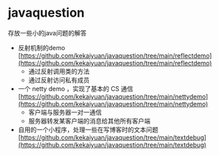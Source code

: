 # javaquestion
存放一些小的java问题的解答
- 反射机制的demo [https://github.com/kekaiyuan/javaquestion/tree/main/reflectdemo](https://github.com/kekaiyuan/javaquestion/tree/main/reflectdemo)
    - 通过反射调用类的方法
    - 通过反射访问私有成员
- 一个 netty demo ，实现了基本的 CS 通信 [https://github.com/kekaiyuan/javaquestion/tree/main/nettydemo](https://github.com/kekaiyuan/javaquestion/tree/main/nettydemo)
    - 客户端与服务器一对一通信
    - 服务器转发某客户端的消息给其他所有客户端
- 自用的一个小程序，处理一些在写博客时的文本问题 [https://github.com/kekaiyuan/javaquestion/tree/main/textdebug](https://github.com/kekaiyuan/javaquestion/tree/main/textdebug)

